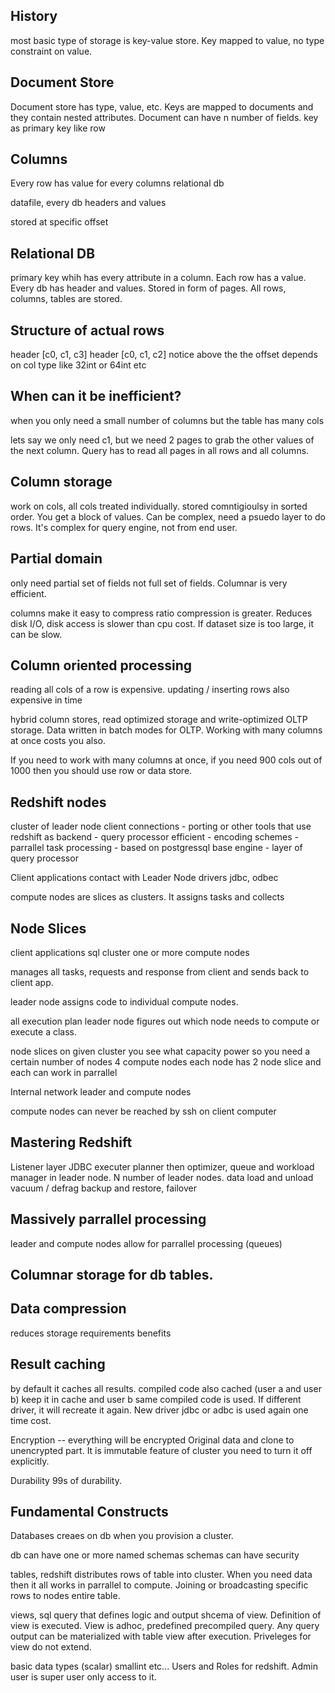 ## History
most basic type of storage is key-value store. Key mapped to value, no type constraint on value. 

## Document Store
Document store has type, value, etc. Keys are mapped to documents and they contain nested attributes. Document can have n number of fields.
key as primary key
like row

## Columns
Every row has value for every columns
relational db

datafile, every db headers and values

stored at specific offset

## Relational DB
primary key whih has every attribute in a column. Each row has a value. Every db has header and values. Stored in form of pages. All rows, columns, tables are stored. 

## Structure of actual rows
header [c0, c1, c3]
header [c0, c1, c2]
notice above the the offset depends on col type like 32int or 64int etc

## When can it be inefficient?
when you only need a small number of columns but the table has many cols

lets say we only need c1, but we need 2 pages to grab the other values of the next column. Query has to read all pages in all rows and all columns.

## Column storage
work on cols, all cols treated individually. stored comntigioulsy in sorted order. You get a block of values. Can be complex, need a psuedo layer to do rows. It's complex for query engine, not from end user.

## Partial domain
only need partial set of fields not full set of fields. Columnar is very efficient.

columns make it easy to compress
ratio compression is greater. Reduces disk I/O, disk access is slower than cpu cost. If dataset size is too large, it can be slow.

## Column oriented processing
reading all cols of a row is expensive.
updating / inserting rows also expensive in time

hybrid column stores, read optimized storage and write-optimized OLTP storage. Data written in batch modes for OLTP. Working with many columns at once costs you also.

If you need to work with many columns at once, if you need 900 cols out of 1000 then you should use row or data store.

## Redshift nodes
cluster of leader node 
client connections
    - porting or other tools that use redshift as backend
    - query processor efficient
    - encoding schemes
    - parrallel task processing
    - based on postgressql base engine
        - layer of query processor    


Client applications
contact with Leader Node
drivers jdbc, odbec

compute nodes are slices as clusters. It assigns tasks and collects

## Node Slices
client applications
    sql
cluster
    one or more compute nodes

manages all tasks, requests and response from client and sends back to client app.

leader node assigns code to individual compute nodes.

all execution plan
    leader node figures out which node needs to compute or execute a class.

node slices on given cluster
    you see what capacity power
    so you need a certain number of nodes
        4 compute nodes
    each node has 2 node slice
        and each can work in parrallel

Internal network
    leader and compute nodes

compute nodes can never be reached by ssh on client computer

## Mastering Redshift
Listener layer
JDBC
executer planner then optimizer,
queue and workload manager in leader node.
N number of leader nodes.
data load and unload
vacuum / defrag 
backup and restore, failover

## Massively parrallel processing
leader and compute nodes allow for parrallel processing (queues)

## Columnar storage for db tables.

## Data compression
reduces storage requirements
benefits

## Result caching
by default it caches all results.
compiled code also cached (user a and user b)
keep it in cache and user b same compiled code is used.
If different driver, it will recreate it again. New driver jdbc or adbc is used again one time cost.

Encryption -- everything will be encrypted
Original data and clone to unencrypted part. It is immutable feature of cluster you need to turn it off explicitly.

Durability 99s of durability.

## Fundamental Constructs
Databases creaes on db when you provision a cluster.

db can have one or more named schemas
schemas can have security

tables, redshift distributes rows of table into cluster. When you need data then it all works in parrallel to compute. Joining or broadcasting specific rows to nodes entire table.

views, sql query that defines logic and output shcema of view. Definition of view is executed. View is adhoc, predefined precompiled query. Any query output can be materialized with table view after execution. Priveleges for view do not extend.

basic data types
(scalar)
smallint
etc...
Users and Roles for redshift. Admin user is super user only access to it.

